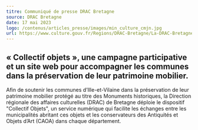 ```yaml
---
titre: Communiqué de presse DRAC Bretagne
source: DRAC Bretagne
date: 17 mai 2023
logo: /contenus/articles_presse/images/min_culture_cmjn.jpg
url: https://www.culture.gouv.fr/Regions/DRAC-Bretagne/La-DRAC-Bretagne-invite-les-communes-d-Ille-et-Vilaine-a-recenser-leurs-objets-proteges-au-titre-des-Monuments-Historiques
---
```

## « Collectif objets », une campagne participative et un site web pour accompagner les communes dans la préservation de leur patrimoine mobilier.

Afin de soutenir les communes d’Ille-et-Vilaine dans la préservation de leur patrimoine mobilier protégé au titre des Monuments historiques, la Direction régionale des affaires culturelles (DRAC) de Bretagne déploie le dispositif "Collectif Objets", un service numérique qui facilite les échanges entre les municipalités abritant ces objets et les conservateurs des Antiquités et Objets d’Art (CAOA) dans chaque département.